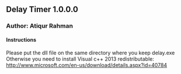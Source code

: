 ## Delay Timer 1.0.0.0
### Author: Atiqur Rahman

#### Instructions
Please put the dll file on the same directory where you keep delay.exe
Otherwise you need to install Visual c++ 2013 redistributable: http://www.microsoft.com/en-us/download/details.aspx?id=40784

